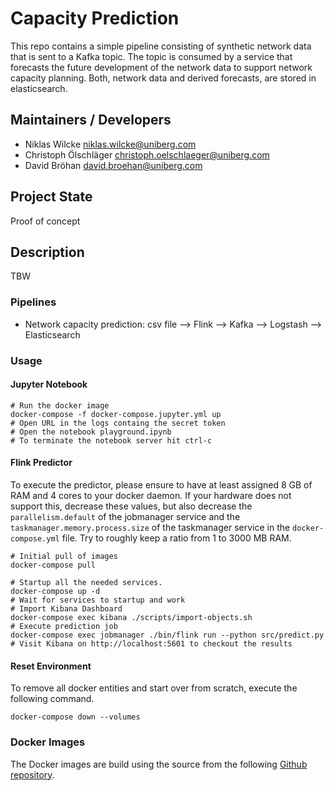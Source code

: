 # Capacity Prediction
This repo contains a simple pipeline consisting of synthetic network data that is sent to a Kafka topic. The topic is consumed by a service that forecasts the future development of the network data to support network capacity planning. Both, network data and derived forecasts, are stored in elasticsearch.

## Maintainers / Developers
* Niklas Wilcke <niklas.wilcke@uniberg.com>
* Christoph Ölschläger <christoph.oelschlaeger@uniberg.com>
* David Bröhan <david.broehan@uniberg.com>

## Project State
Proof of concept

## Description
TBW

### Pipelines
* Network capacity prediction: csv file --> Flink --> Kafka --> Logstash --> Elasticsearch

### Usage
#### Jupyter Notebook
```
# Run the docker image
docker-compose -f docker-compose.jupyter.yml up
# Open URL in the logs containg the secret token
# Open the notebook playground.ipynb
# To terminate the notebook server hit ctrl-c
```

#### Flink Predictor
To execute the predictor, please ensure to have at least assigned 8 GB of RAM and 4 cores to your docker daemon.
If your hardware does not support this, decrease these values, but also decrease the `parallelism.default` of the jobmanager service and the `taskmanager.memory.process.size` of the taskmanager service in the `docker-compose.yml` file. Try to roughly keep a ratio from 1 to 3000 MB RAM.

```
# Initial pull of images
docker-compose pull
```
```
# Startup all the needed services.
docker-compose up -d
# Wait for services to startup and work
# Import Kibana Dashboard
docker-compose exec kibana ./scripts/import-objects.sh
# Execute prediction job
docker-compose exec jobmanager ./bin/flink run --python src/predict.py
# Visit Kibana on http://localhost:5601 to checkout the results
```

#### Reset Environment
To remove all docker entities and start over from scratch, execute the following command.
```
docker-compose down --volumes
```

### Docker Images
The Docker images are build using the source from the following [Github repository](https://github.com/uniberg/network-capacity-prediction-docker.git).
